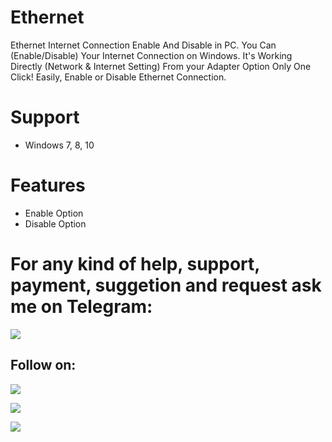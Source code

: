 # Ethernet
Ethernet Internet Connection Enable And Disable in PC. You Can (Enable/Disable) Your Internet Connection on Windows. 
It's Working Directly (Network & Internet Setting) From your Adapter Option Only One Click!
Easily, Enable or Disable Ethernet Connection.

# Support
- Windows 7, 8, 10

# Features
- Enable Option
- Disable Option

# For any kind of help, support, payment, suggetion and request ask me on Telegram:

<a href="https://t.me/linux_repo"><img src="https://img.shields.io/badge/Telegram-Group%20Telegram%20Join-blue.svg?logo=telegram"></a>

## Follow on:
<p align="left">
<a href="https://github.com/palahsu"><img src="https://img.shields.io/badge/GitHub-Follow%20on%20GitHub-inactive.svg?logo=github"></a>
</p><p align="left">
<a href="https://www.facebook.com/aduri.knox01/"><img src="https://img.shields.io/badge/Facebook-Follow%20on%20Facebook-blue.svg?logo=facebook"></a>
</p><p align="left">
<a href="https://t.me/AD0000000"><img src="https://img.shields.io/badge/Telegram-Contact%20Telegram%20Profile-blue.svg?logo=telegram"></a>
</p><p align="left"> 
 

